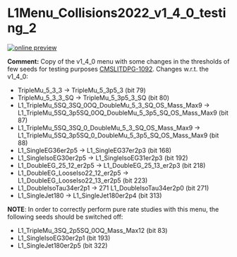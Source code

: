 # L1Menu_Collisions2022_v1_4_0_testing_2

[![online preview](https://img.shields.io/badge/Online%20preview-click%20here-blue)](https://htmlpreview.github.io/?https://github.com/caruta/L1MenuRun3/blob/master/development/L1Menu_Collisions2022_v1_4_0_testing_2/L1Menu_Collisions2022_v1_4_0_testing_v2.html)

**Comment:** 
Copy of the v1_4_0 menu with some changes in the thresholds of few seeds for testing purposes [CMSLITDPG-1092](https://its.cern.ch/jira/browse/CMSLITDPG-1092).
Changes w.r.t. the v1_4_0:

   - TripleMu_5_3_3 &rarr; TripleMu_5_3p5_3 (bit 79)
   - TripleMu_5_3_3_SQ &rarr; TripleMu_5_3p5_3_SQ (bit 80)
   - L1_TripleMu_5SQ_3SQ_0OQ_DoubleMu_5_3_SQ_OS_Mass_Max9 &rarr; L1_TripleMu_5SQ_3p5SQ_0OQ_DoubleMu_5_3p5_SQ_OS_Mass_Max9 (bit 87)
   - L1_TripleMu_5SQ_3SQ_0_DoubleMu_5_3_SQ_OS_Mass_Max9 &rarr; L1_TripleMu_5SQ_3p5SQ_0_DoubleMu_5_3p5_SQ_OS_Mass_Max9 (bit 88)
   - L1_SingleEG36er2p5 &rarr; L1_SingleEG37er2p3 (bit 168)
   - L1_SingleIsoEG30er2p5 &rarr; L1_SingleIsoEG31er2p3 (bit 192)
   - L1_DoubleEG_25_12_er2p5 &rarr; L1_DoubleEG_25_13_er2p3 (bit 218)
   - L1_DoubleEG_LooseIso22_12_er2p5 &rarr; L1_DoubleEG_LooseIso22_13_er2p5 (bit 223)
   - L1_DoubleIsoTau34er2p1 &rarr; 271 L1_DoubleIsoTau34er2p0 (bit 271)
   - L1_SingleJet180 &rarr; L1_SingleJet180er2p4 (bit 313)

    
 **NOTE**: In order to correctly perform pure rate studies with this menu, the following seeds should be switched off: 
   - L1_TripleMu_3SQ_2p5SQ_0OQ_Mass_Max12 (bit 83)
   - L1_SingleIsoEG30er2p1 (bit 193)
   - L1_SingleJet180er2p5 (bit 322)
